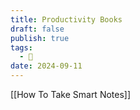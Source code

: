 ```yaml
---
title: Productivity Books
draft: false
publish: true
tags:
  - 📇
date: 2024-09-11
---
```

[[How To Take Smart Notes]]